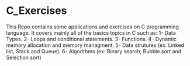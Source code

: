 # C_Exercises
 This Repo contains some applications and exercises on C programming language.
 It covers mainly all of the basics topics in C such as:
		1- Data Types.
		2- Loops and conditional statements.
		3- Functions.
		4- Dynamic memory allocation and memory managment.
		5- Data strutures (ex: Linked list, Stack and Queue).
		6- Algorithms (ex: Binary search, Bubble sort and Selection sort)